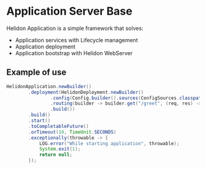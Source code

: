# Application Server Base

Helidon Application is a simple framework that solves:

* Application services with Lifecycle management
* Application deployment
* Application bootstrap with Helidon WebServer 

## Example of use

```java
HelidonApplication.newBuilder()
        .deployment(HelidonDeployment.newBuilder()
                .config(Config.builder().sources(ConfigSources.classpath("application-test.yaml")).build())
                .routing(builder -> builder.get("/greet", (req, res) -> res.send("Hello World!")))
                .build())
        .build()
        .start()
        .toCompletableFuture()
        .orTimeout(10, TimeUnit.SECONDS)
        .exceptionally(throwable -> {
            LOG.error("While starting application", throwable);
            System.exit(1);
            return null;
        });
```
